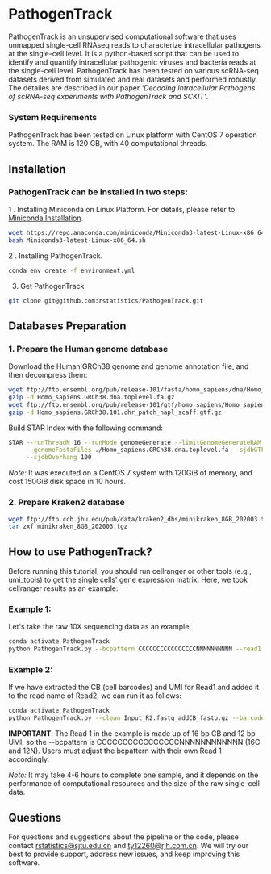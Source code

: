 # PathogenTrack
PathogenTrack is an unsupervised computational software that uses unmapped single-cell RNAseq reads to characterize intracellular pathogens at the single-cell level. It is a python-based script that can be used to identify and quantify intracellular pathogenic viruses and bacteria reads at the single-cell level.
PathogenTrack has been tested on various scRNA-seq datasets derived from simulated and real datasets and performed robustly. The detailes are described in our paper *'Decoding Intracellular Pathogens of scRNA-seq experiments with PathogenTrack and SCKIT'*.

### System Requirements

PathogenTrack has been tested on Linux platform with CentOS 7 operation system. The RAM is 120 GB, with 40 computational threads.

## Installation

### PathogenTrack can be installed in two steps:

1 . Installing Miniconda on Linux Platform. For details, please refer to [Miniconda Installation](https://conda.io/projects/conda/en/latest/user-guide/install/linux.html#install-linux-silent).
```sh
wget https://repo.anaconda.com/miniconda/Miniconda3-latest-Linux-x86_64.sh
bash Miniconda3-latest-Linux-x86_64.sh
```

2 . Installing PathogenTrack.
```sh
conda env create -f environment.yml
```
3. Get PathogenTrack
```sh
git clone git@github.com:rstatistics/PathogenTrack.git
```
## Databases Preparation

### 1. Prepare the Human genome database
Download the Human GRCh38 genome and genome annotation file, and then decompress them:
```sh
wget ftp://ftp.ensembl.org/pub/release-101/fasta/homo_sapiens/dna/Homo_sapiens.GRCh38.dna.toplevel.fa.gz
gzip -d Homo_sapiens.GRCh38.dna.toplevel.fa.gz
wget ftp://ftp.ensembl.org/pub/release-101/gtf/homo_sapiens/Homo_sapiens.GRCh38.101.chr_patch_hapl_scaff.gtf.gz
gzip -d Homo_sapiens.GRCh38.101.chr_patch_hapl_scaff.gtf.gz
```

Build STAR Index with the following command:
```sh
STAR --runThreadN 16 --runMode genomeGenerate --limitGenomeGenerateRAM 168632691637 --genomeDir ./ \
     --genomeFastaFiles ./Homo_sapiens.GRCh38.dna.toplevel.fa --sjdbGTFfile ./Homo_sapiens.GRCh38.101.chr_patch_hapl_scaff.gtf \
     --sjdbOverhang 100
```
*Note:* It was executed on a CentOS 7 system with 120GiB of memory, and cost 150GiB disk space in 10 hours.

### 2. Prepare Kraken2 database

```sh
wget ftp://ftp.ccb.jhu.edu/pub/data/kraken2_dbs/minikraken_8GB_202003.tgz
tar zxf minikraken_8GB_202003.tgz
```

## How to use PathogenTrack?
Before running this tutorial, you should run cellranger or other tools (e.g., umi_tools) to get the single cells' gene expression matrix. Here, we took cellranger results as an example:
### Example 1:
Let's take the raw 10X sequencing data as an example:
```sh
conda activate PathogenTrack
python PathogenTrack.py --bcpattern CCCCCCCCCCCCCCCCNNNNNNNNNN --read1 Input_R1.fastq.gz --read2 Input_R2.fastq.gz --barcode barcodes.tsv --thread 8 --starindex /db/human/STAR-index/ --krakendb /db/minikraken_8GB_20200312/ --taxondb taxons.db --output Input_matrix.tsv
```

### Example 2:
If we have extracted the CB (cell barcodes) and UMI for Read1 and added it to the read name of Read2, we can run it as follows:
```sh
conda activate PathogenTrack
python PathogenTrack.py --clean Input_R2.fastq_addCB_fastp.gz --barcode barcodes.tsv --thread 8 --starindex /db/human/STAR-index/ --krakendb /db/minikraken_8GB_20200312/ --taxondb taxons.db --output Input_matrix.tsv
```

**IMPORTANT**: The Read 1 in the example is made up of 16 bp CB and 12 bp UMI, so the --bcpattern is CCCCCCCCCCCCCCCCNNNNNNNNNNNN (16C and 12N). Users must adjust the bcpattern with their own Read 1 accordingly.

*Note:* It may take 4-6 hours to complete one sample, and it depends on the performance of computational resources and the size of the raw single-cell data.

## Questions

For questions and suggestions about the pipeline or the code, please contact [rstatistics@sjtu.edu.cn](mailto:rstatistics@sjtu.edu.cn) and [ty12260@rjh.com.cn](mailto:ty12260@rjh.com.cn). We will try our best to provide support, address new issues, and keep improving this software.
